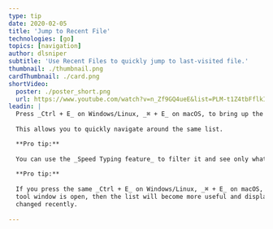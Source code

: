 ```yaml
---
type: tip
date: 2020-02-05
title: 'Jump to Recent File'
technologies: [go]
topics: [navigation]
author: dlsniper
subtitle: 'Use Recent Files to quickly jump to last-visited file.'
thumbnail: ./thumbnail.png
cardThumbnail: ./card.png
shortVideo:
  poster: ./poster_short.png
  url: https://www.youtube.com/watch?v=n_Zf9GQ4ueE&list=PLM-t1Z4tbFflkIOaap4P-BV30ZrZwrDld&index=10
leadin: |
  Press _Ctrl + E_ on Windows/Linux, _⌘ + E_ on macOS, to bring up the _Recent Files_ tool window.
  
  This allows you to quickly navigate around the same list.

  **Pro tip:**
  
  You can use the _Speed Typing feature_ to filter it and see only what you need.
  
  **Pro tip:**
  
  If you press the same _Ctrl + E_ on Windows/Linux, _⌘ + E_ on macOS, shortcut while the _Recent Files_
  tool window is open, then the list will become more useful and display only the files that have been
  changed recently.
  
---
```

